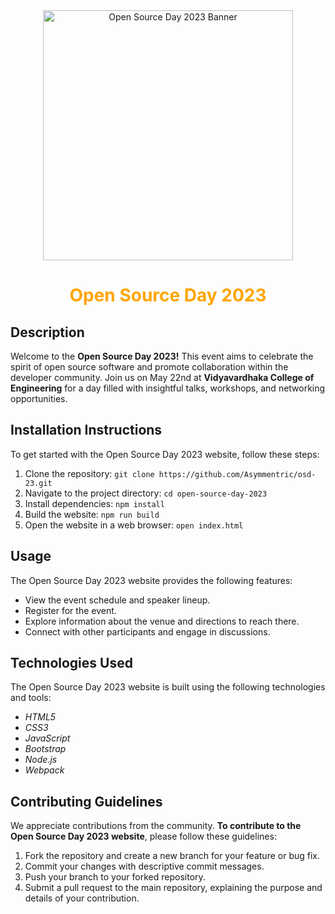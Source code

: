 
<div style="text-align: center;">
<a href="https://asymmentric.github.io/osd-23/">
  <img src="https://www.google.com/url?sa=i&url=https%3A%2F%2Foslvvce.com%2F&psig=AOvVaw0EOlGSIAGf1H6sInt2wo6g&ust=1684527578826000&source=images&cd=vfe&ved=0CBEQjRxqFwoTCMjNurbY__4CFQAAAAAdAAAAABAN" alt="Open Source Day 2023 Banner" style="width: 400px; height: 400px;">
</a>
</div>

<h1 style="text-align: center; color: orange;">Open Source Day 2023</h1>


## Description
Welcome to the __Open Source Day 2023!__ This event aims to celebrate the spirit of open source software and promote collaboration within the developer community. Join us on May 22nd at __Vidyavardhaka College of Engineering__ for a day filled with insightful talks, workshops, and networking opportunities.

## Installation Instructions
To get started with the Open Source Day 2023 website, follow these steps:
1. Clone the repository: `git clone https://github.com/Asymmentric/osd-23.git`
2. Navigate to the project directory: `cd open-source-day-2023`
3. Install dependencies: `npm install`
4. Build the website: `npm run build`
5. Open the website in a web browser: `open index.html`

## Usage
The Open Source Day 2023 website provides the following features:
- View the event schedule and speaker lineup.
- Register for the event.
- Explore information about the venue and directions to reach there.
- Connect with other participants and engage in discussions.

## Technologies Used
The Open Source Day 2023 website is built using the following technologies and tools:
- _HTML5_
- _CSS3_
- _JavaScript_
- _Bootstrap_
- _Node.js_
- _Webpack_

## Contributing Guidelines
We appreciate contributions from the community. __To contribute to the Open Source Day 2023 website__, please follow these guidelines:
1. Fork the repository and create a new branch for your feature or bug fix.
2. Commit your changes with descriptive commit messages.
3. Push your branch to your forked repository.
4. Submit a pull request to the main repository, explaining the purpose and details of your contribution.




